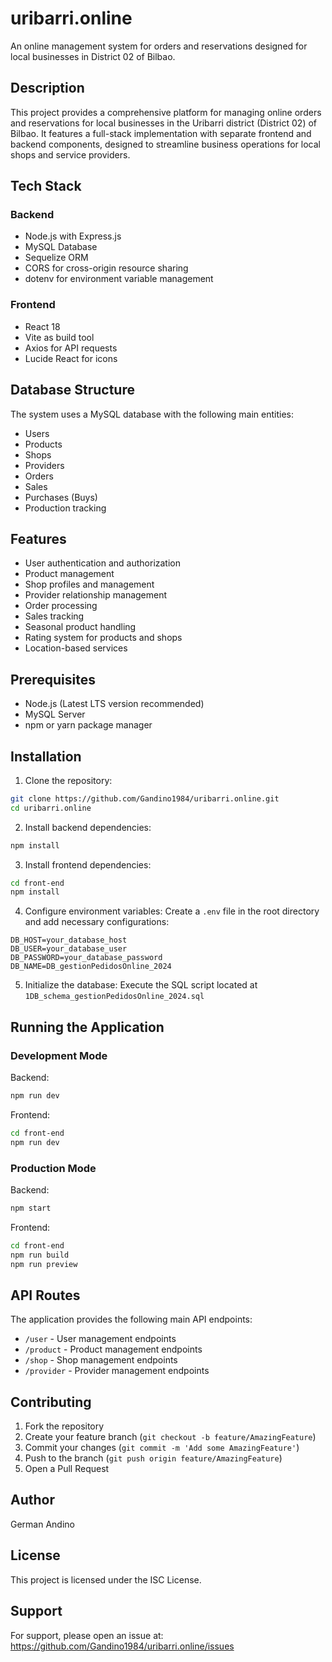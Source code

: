 # uribarri.online

An online management system for orders and reservations designed for local businesses in District 02 of Bilbao.

## Description

This project provides a comprehensive platform for managing online orders and reservations for local businesses in the Uribarri district (District 02) of Bilbao. It features a full-stack implementation with separate frontend and backend components, designed to streamline business operations for local shops and service providers.

## Tech Stack

### Backend
- Node.js with Express.js
- MySQL Database
- Sequelize ORM
- CORS for cross-origin resource sharing
- dotenv for environment variable management

### Frontend
- React 18
- Vite as build tool
- Axios for API requests
- Lucide React for icons

## Database Structure

The system uses a MySQL database with the following main entities:
- Users
- Products
- Shops
- Providers
- Orders
- Sales
- Purchases (Buys)
- Production tracking

## Features

- User authentication and authorization
- Product management
- Shop profiles and management
- Provider relationship management
- Order processing
- Sales tracking
- Seasonal product handling
- Rating system for products and shops
- Location-based services

## Prerequisites

- Node.js (Latest LTS version recommended)
- MySQL Server
- npm or yarn package manager

## Installation

1. Clone the repository:
```bash
git clone https://github.com/Gandino1984/uribarri.online.git
cd uribarri.online
```

2. Install backend dependencies:
```bash
npm install
```

3. Install frontend dependencies:
```bash
cd front-end
npm install
```

4. Configure environment variables:
Create a `.env` file in the root directory and add necessary configurations:
```env
DB_HOST=your_database_host
DB_USER=your_database_user
DB_PASSWORD=your_database_password
DB_NAME=DB_gestionPedidosOnline_2024
```

5. Initialize the database:
Execute the SQL script located at `1DB_schema_gestionPedidosOnline_2024.sql`

## Running the Application

### Development Mode

Backend:
```bash
npm run dev
```

Frontend:
```bash
cd front-end
npm run dev
```

### Production Mode

Backend:
```bash
npm start
```

Frontend:
```bash
cd front-end
npm run build
npm run preview
```

## API Routes

The application provides the following main API endpoints:

- `/user` - User management endpoints
- `/product` - Product management endpoints
- `/shop` - Shop management endpoints
- `/provider` - Provider management endpoints

## Contributing

1. Fork the repository
2. Create your feature branch (`git checkout -b feature/AmazingFeature`)
3. Commit your changes (`git commit -m 'Add some AmazingFeature'`)
4. Push to the branch (`git push origin feature/AmazingFeature`)
5. Open a Pull Request

## Author

German Andino

## License

This project is licensed under the ISC License.

## Support

For support, please open an issue at: https://github.com/Gandino1984/uribarri.online/issues
